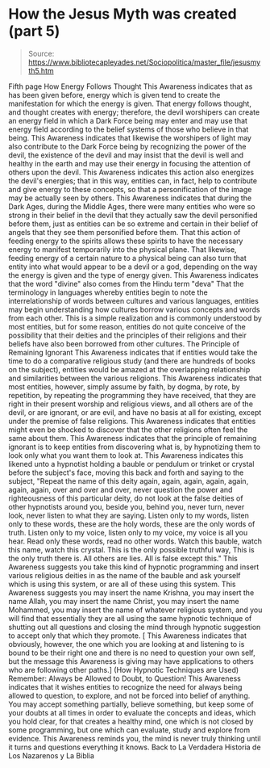 # How the Jesus Myth was created (part 5)

> Source: https://www.bibliotecapleyades.net/Sociopolitica/master_file/jesusmyth5.htm

Fifth page
How
Energy Follows Thought
This Awareness indicates that as
has been given before, energy which is given tend to create the manifestation
for which the energy is given. That energy follows thought, and thought creates
with energy; therefore, the devil worshipers can create an energy field in
which a Dark Force being may enter and may use that energy field according
to the belief systems of those who believe in that being.
This Awareness indicates that likewise
the worshipers of light may also contribute to the Dark Force being by recognizing
the power of the devil, the existence of the devil and may insist that the
devil is well and healthy in the earth and may use their energy in focusing
the attention of others upon the devil. This Awareness indicates this action
also energizes the devil's energies; that in this way, entities can, in fact,
help to contribute and give energy to these concepts, so that a personification
of the image may be actually seen by others.
This Awareness indicates that during
the Dark Ages, during the Middle Ages, there were many entities who were so
strong in their belief in the devil that they actually saw the devil personified
before them, just as entities can be so extreme and certain in their belief
of angels that they see them personified before them. That this action of
feeding energy to the spirits allows these spirits to have the necessary energy
to manifest temporarily into the physical plane. That likewise, feeding energy
of a certain nature to a physical being can also turn that entity into what
would appear to be a devil or a god, depending on the way the energy is given
and the type of energy given.
This Awareness indicates that the
word "divine" also comes from the Hindu term "deva" That
the terminology in languages whereby entities begin to note the interrelationship
of words between cultures and various languages, entities may begin understanding
how cultures borrow various concepts and words from each other. This is a
simple realization and is commonly understood by most entities, but for some
reason, entities do not quite conceive of the possibility that their deities
and the principles of their religions and their beliefs have also been borrowed
from other cultures.
The
Principle of Remaining Ignorant
This Awareness indicates that if
entities would take the time to do a comparative religious study (and there
are hundreds of books on the subject), entities would be amazed at the overlapping
relationship and similarities between the various religions. This Awareness
indicates that most entities, however, simply assume by faith, by dogma, by
rote, by repetition, by repeating the programming they have received, that
they are right in their present worship and religious views, and all others
are of the devil, or are ignorant, or are evil, and have no basis at all for
existing, except under the premise of false religions. This Awareness indicates
that entities might even be shocked to discover that the other religions often
feel the same about them.
This Awareness indicates that the
principle of remaining ignorant is to keep entities from discovering what
is, by hypnotizing them to look only what you want them to look at.
This Awareness indicates this likened unto a hypnotist holding a bauble or
pendulum or trinket or crystal before the subject's face, moving this back
and forth and saying to the subject,
"Repeat the name of this deity
again, again, again, again, again, again, again, over and over and over, never
question the power and righteousness of this particular deity, do not look
at the false deities of other hypnotists around you, beside you, behind you,
never turn, never look, never listen to what they are saying. Listen
only to my words, listen only to these words, these are the holy words, these
are the only words of truth. Listen only to my voice, listen only to my voice,
my voice is all you hear. Read only these words, read no other words. Watch
this bauble, watch this name, watch this crystal. This is the only possible
truthful way, This is the only truth there is. All others are lies. All is
false except this."
This Awareness suggests you take
this kind of hypnotic programming and insert various religious deities in
as the name of the bauble and ask yourself which is using this system, or
are all of these using this system. This Awareness suggests you may insert
the name Krishna, you may insert the name Allah, you may insert the name
Christ,
you may insert the name Mohammed, you may insert the name of whatever religious
system, and you will find that essentially they are all using the same
hypnotic technique of shutting out all questions and closing the mind through
hypnotic suggestion to accept only that which they promote.
[ This Awareness
indicates that obviously, however, the one which you are looking at and listening
to is bound to be their right one and there is no need to question your own
self, but the message this Awareness is giving may have applications to others
who are following other paths.]
(How Hypnotic Techniques are Used)
Remember:
Always be Allowed to Doubt, to Question!
This Awareness indicates that it
wishes entities to recognize the need for always being allowed to question,
to explore, and not be forced into belief of anything. You may accept something
partially, believe something, but keep some of your doubts at all times in
order to evaluate the concepts and ideas, which you hold clear, for that creates
a healthy mind, one which is not closed by some programming, but one which
can evaluate, study and explore from evidence. This Awareness reminds you,
the mind is never truly thinking until it turns and questions everything it
knows.
Back to La Verdadera Historia de Los Nazarenos y La Biblia
